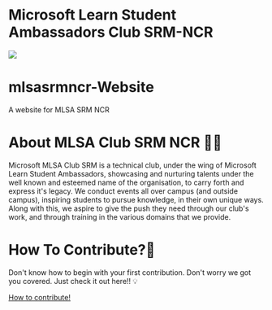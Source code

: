 
<p align="center">
  <h1>Microsoft Learn Student Ambassadors Club SRM-NCR</h1>
<img src="https://github.com/mlsasrmncr/mlsasrmncr-Website/blob/main/img/mlsa-gif_logo.gif"></a>
</p>

# mlsasrmncr-Website
A website for MLSA SRM NCR 

# About MLSA Club SRM NCR 📜💡
Microsoft MLSA Club SRM is a technical club, under the wing of Microsoft Learn Student Ambassadors, showcasing and nurturing talents under the well known and esteemed name of the organisation, to carry forth and express it's legacy. We conduct events all over campus (and outside campus), inspiring students to pursue knowledge, in their own unique ways. Along with this, we aspire to give the push they need through our club's work, and through training in the various domains that we provide.

# How To Contribute?🤔
Don't know how to begin with your first contribution. Don't worry we got you covered. 
Just check it out here!! 💡

[How to contribute!](https://github.com/mlsasrmncr/mlsasrmncr-Website/wiki)
